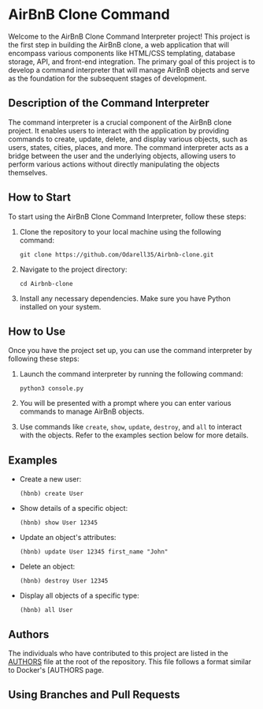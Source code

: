 # AirBnB Clone Command 

Welcome to the AirBnB Clone Command Interpreter project! This project is the first step in building the AirBnB clone, a web application that will encompass various components like HTML/CSS templating, database storage, API, and front-end integration. The primary goal of this project is to develop a command interpreter that will manage AirBnB objects and serve as the foundation for the subsequent stages of development.

## Description of the Command Interpreter

The command interpreter is a crucial component of the AirBnB clone project. It enables users to interact with the application by providing commands to create, update, delete, and display various objects, such as users, states, cities, places, and more. The command interpreter acts as a bridge between the user and the underlying objects, allowing users to perform various actions without directly manipulating the objects themselves.

## How to Start

To start using the AirBnB Clone Command Interpreter, follow these steps:

1. Clone the repository to your local machine using the following command:
   ```
   git clone https://github.com/Odarell35/Airbnb-clone.git
   ```

2. Navigate to the project directory:
   ```
   cd Airbnb-clone
   ```

3. Install any necessary dependencies. Make sure you have Python installed on your system.

## How to Use

Once you have the project set up, you can use the command interpreter by following these steps:

1. Launch the command interpreter by running the following command:
   ```
   python3 console.py
   ```

2. You will be presented with a prompt where you can enter various commands to manage AirBnB objects.

3. Use commands like `create`, `show`, `update`, `destroy`, and `all` to interact with the objects. Refer to the examples section below for more details.

## Examples

- Create a new user:
  ```
  (hbnb) create User
  ```

- Show details of a specific object:
  ```
  (hbnb) show User 12345
  ```

- Update an object's attributes:
  ```
  (hbnb) update User 12345 first_name "John"
  ```

- Delete an object:
  ```
  (hbnb) destroy User 12345
  ```

- Display all objects of a specific type:
  ```
  (hbnb) all User
  ```

## Authors

The individuals who have contributed to this project are listed in the [AUTHORS](AUTHORS) file at the root of the repository. This file follows a format similar to Docker's [AUTHORS page.

## Using Branches and Pull Requests